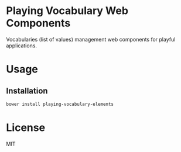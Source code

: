 Playing Vocabulary Web Components
=================================

Vocabularies (list of values) management web components for playful applications.

# Usage

## Installation

```bash
bower install playing-vocabulary-elements
```

# License

MIT
